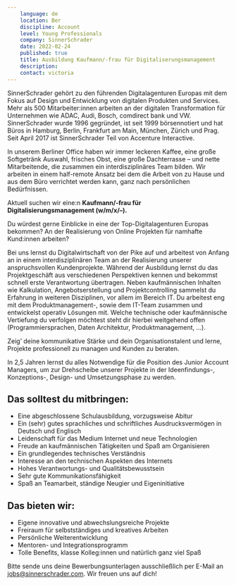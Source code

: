 ```yaml
---
    language: de
    location: Ber
    discipline: Account
    level: Young Professionals
    company: SinnerSchrader
    date: 2022-02-24
    published: true
    title: Ausbildung Kaufmann/-frau für Digitaliserungsmanagement 
    description: 
    contact: victoria
---
```


SinnerSchrader gehört zu den führenden Digitalagenturen Europas mit dem Fokus auf Design und Entwicklung von digitalen Produkten und Services. Mehr als 500 Mitarbeiter:innen arbeiten an der digitalen Transformation für Unternehmen wie ADAC, Audi, Bosch, comdirect bank und VW. SinnerSchrader wurde 1996 gegründet, ist seit 1999 börsennotiert und hat Büros in Hamburg, Berlin, Frankfurt am Main, München, Zürich und Prag. Seit April 2017 ist SinnerSchrader Teil von Accenture Interactive.

In unserem Berliner Office haben wir immer leckeren Kaffee, eine große Softgetränk Auswahl, frisches Obst, eine große Dachterrasse – und nette Mitarbeitende, die zusammen ein interdisziplinäres Team bilden. Wir arbeiten in einem half-remote Ansatz bei dem die Arbeit von zu Hause und aus dem Büro verrichtet werden kann, ganz nach persönlichen Bedürfnissen.  

Aktuell suchen wir eine:n **Kaufmann/-frau für Digitalisierungsmanagement (w/m/x/–).**

Du würdest gerne Einblicke in eine der Top-Digitalagenturen Europas bekommen? An der Realisierung von Online Projekten für namhafte Kund:innen arbeiten?

Bei uns lernst du Digitalwirtschaft von der Pike auf und arbeitest von Anfang an in einem interdisziplinären Team an der Realisierung unserer anspruchsvollen Kundenprojekte. Während der Ausbildung lernst du das Projektgeschäft aus verschiedenen Perspektiven kennen und bekommst schnell erste Verantwortung übertragen. Neben kaufmännischen Inhalten wie Kalkulation, Angebotserstellung und Projektcontrolling sammelst du Erfahrung in weiteren Disziplinen, vor allem im Bereich IT. Du arbeitest eng mit dem Produktmanagement-, sowie dem IT-Team zusammen und entwickelst operativ Lösungen mit. Welche technische oder kaufmännische Vertiefung du verfolgen möchtest steht dir hierbei weitgehend offen (Programmiersprachen, Daten Architektur, Produktmanagement, …). 

Zeig’ deine kommunikative Stärke und dein Organisationstalent und lerne, Projekte professionell zu managen und Kunden zu beraten. 

In 2,5 Jahren lernst du alles Notwendige für die Position des Junior Account Managers, um zur Drehscheibe unserer Projekte in der Ideenfindungs-, Konzeptions-, Design- und Umsetzungsphase zu werden. 
 
## Das solltest du mitbringen:
- Eine abgeschlossene Schulausbildung, vorzugsweise Abitur
- Ein (sehr) gutes sprachliches und schriftliches Ausdrucksvermögen in Deutsch und Englisch
- Leidenschaft für das Medium Internet und neue Technologien
- Freude an kaufmännischen Tätigkeiten und Spaß am Organisieren
- Ein grundlegendes technisches Verständnis 
- Interesse an den technischen Aspekten des Internets
- Hohes Verantwortungs- und Qualitätsbewusstsein
- Sehr gute Kommunikationsfähigkeit
- Spaß an Teamarbeit, ständige Neugier und Eigeninitiative
 
## Das bieten wir:
- Eigene innovative und abwechslungsreiche Projekte
- Freiraum für selbstständiges und kreatives Arbeiten
- Persönliche Weiterentwicklung
- Mentoren- und Integrationsprogramm
- Tolle Benefits, klasse Kolleg:innen und natürlich ganz viel Spaß
 
Bitte sende uns deine Bewerbungsunterlagen ausschließlich per E-Mail an <jobs@sinnerschrader.com>. Wir freuen uns auf dich!
